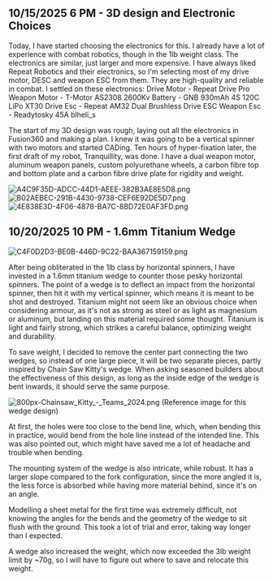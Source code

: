 <!--
  ===================    !!READ THIS NOTICE!!   ====================
  DO NOT edit this file manually. Your changes WILL BE OVERWRITTEN!
  This journal is auto generated and updated by Hack Club Blueprint.
  To edit this file, please edit your journal entries on Blueprint.
  ==================================================================
-->

## 10/15/2025 6 PM - 3D design and Electronic Choices  

Today, I have started choosing the electronics for this. I already have a lot of experience with combat robotics, though in the 1lb weight class. The electronics are similar, just larger and more expensive. I have always liked Repeat Robotics and their electronics, so I'm selecting most of my drive motor, DESC and weapon ESC from them. They are high-quality and reliable in combat. I settled on these electronics:
Drive Motor - Repeat Drive Pro
Weapon Motor - T-Motor AS2308 2600Kv
Battery - GNB 930mAh 4S 120C LiPo XT30
Drive Esc - Repeat AM32 Dual Brushless Drive ESC
Weapon Esc - Readytosky 45A blheli_s

The start of my 3D design was rough, laying out all the electronics in Fusion360 and making a plan. I knew it was going to be a vertical spinner with two motors and started CADing. Ten hours of hyper-fixation later, the first draft of my robot, Tranquillity, was done. I have a dual weapon motor, aluminum weapon panels, custom polyurethane wheels, a carbon fibre top and bottom plate and a carbon fibre drive plate for rigidity and weight.

![A4C9F35D-ADCC-44D1-AEEE-382B3AE8E5D8.png](https://blueprint.hackclub.com/user-attachments/blobs/proxy/eyJfcmFpbHMiOnsiZGF0YSI6Mzg1NiwicHVyIjoiYmxvYl9pZCJ9fQ==--5d38606429e5b43bbe0fa7ec11397a18acdc2444/A4C9F35D-ADCC-44D1-AEEE-382B3AE8E5D8.png)
![B02AEBEC-291B-4430-9738-CEF6E92DE5D7.png](https://blueprint.hackclub.com/user-attachments/blobs/proxy/eyJfcmFpbHMiOnsiZGF0YSI6Mzg1NSwicHVyIjoiYmxvYl9pZCJ9fQ==--1d22533bf5b8bd9f0bad000cffe083caafff3251/B02AEBEC-291B-4430-9738-CEF6E92DE5D7.png)
![4E838E3D-4F06-4878-BA7C-8BD72E0AF3FD.png](https://blueprint.hackclub.com/user-attachments/blobs/proxy/eyJfcmFpbHMiOnsiZGF0YSI6Mzg1NCwicHVyIjoiYmxvYl9pZCJ9fQ==--32edb332c1a806176afd2619b7a0b8fa05c122fb/4E838E3D-4F06-4878-BA7C-8BD72E0AF3FD.png)
  

## 10/20/2025 10 PM - 1.6mm Titanium Wedge  

![C4F0D2D3-BE0B-446D-9C22-BAA367159159.png](https://blueprint.hackclub.com/user-attachments/blobs/proxy/eyJfcmFpbHMiOnsiZGF0YSI6MzkwOSwicHVyIjoiYmxvYl9pZCJ9fQ==--eb9b04aee3e73e492f2a3330a8bbf6cf219006ac/C4F0D2D3-BE0B-446D-9C22-BAA367159159.png)

After being obliterated in the 1lb class by horizontal spinners, I have invested in a 1.6mm titanium wedge to counter those pesky horizontal spinners. The point of a wedge is to deflect an impact from the horizontal spinner, then hit it with my vertical spinner, which means it is meant to be shot and destroyed. Titanium might not seem like an obvious choice when considering armour, as it's not as strong as steel or as light as magnesium or aluminum, but landing on this material required some thought. Titanium is light and fairly strong, which strikes a careful balance, optimizing weight and durability. 

To save weight, I decided to remove the center part connecting the two wedges, so instead of one large piece, it will be two separate pieces, partly inspired by Chain Saw Kitty's wedge. When asking seasoned builders about the effectiveness of this design, as long as the inside edge of the wedge is bent inwards, it should serve the same purpose. 

![800px-Chainsaw_Kitty_-_Teams_2024.png](https://blueprint.hackclub.com/user-attachments/blobs/proxy/eyJfcmFpbHMiOnsiZGF0YSI6MzkxMywicHVyIjoiYmxvYl9pZCJ9fQ==--a673aaaf6149d510deb392a5b1a3837ab9d422f0/800px-Chainsaw_Kitty_-_Teams_2024.png)
(Reference image for this wedge design)

At first, the holes were too close to the bend line, which, when bending this in practice, would bend from the hole line instead of the intended line. This was also pointed out, which might have saved me a lot of headache and trouble when bending.

The mounting system of the wedge is also intricate, while robust. It has a larger slope compared to the fork configuration, since the more angled it is, the less force is absorbed while having more material behind, since it's on an angle.

Modelling a sheet metal for the first time was extremely difficult, not knowing the angles for the bends and the geometry of the wedge to sit flush with the ground. This took a lot of trial and error, taking way longer than I expected. 

A wedge also increased the weight, which now exceeded the 3lb weight limit by ~70g, so I will have to figure out where to save and relocate this weight.  

